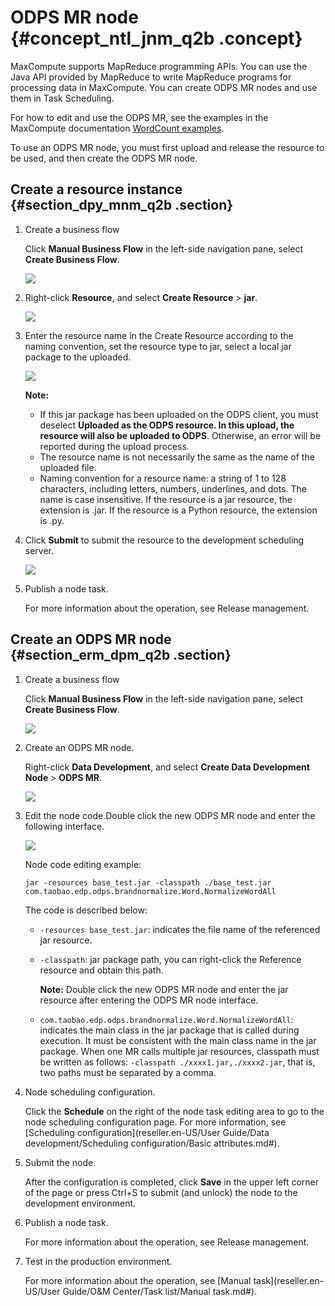 # ODPS MR node {#concept_ntl_jnm_q2b .concept}

MaxCompute supports MapReduce programming APIs. You can use the Java API provided by MapReduce to write MapReduce programs for processing data in MaxCompute. You can create ODPS MR nodes and use them in Task Scheduling.

For how to edit and use the ODPS MR, see the examples in the MaxCompute documentation [WordCount examples](https://www.alibabacloud.com/help/doc-detail/27886.htm).

To use an ODPS MR node, you must first upload and release the resource to be used, and then create the ODPS MR node.

## Create a resource instance {#section_dpy_mnm_q2b .section}

1.  Create a business flow

    Click **Manual Business Flow** in the left-side navigation pane, select **Create Business Flow**.

    ![](http://static-aliyun-doc.oss-cn-hangzhou.aliyuncs.com/assets/img/16319/15525337697961_en-US.png)

2.  Right-click **Resource**, and select **Create Resource** \> **jar**.

    ![](http://static-aliyun-doc.oss-cn-hangzhou.aliyuncs.com/assets/img/16324/15525337698082_en-US.png)

3.  Enter the resource name in the Create Resource according to the naming convention, set the resource type to jar, select a local jar package to the uploaded.

    ![](http://static-aliyun-doc.oss-cn-hangzhou.aliyuncs.com/assets/img/16294/15525337697721_en-US.png)

    **Note:** 

    -   If this jar package has been uploaded on the ODPS client, you must deselect **Uploaded as the ODPS resource. In this upload, the resource will also be uploaded to ODPS**. Otherwise, an error will be reported during the upload process.
    -   The resource name is not necessarily the same as the name of the uploaded file.
    -   Naming convention for a resource name: a string of 1 to 128 characters, including letters, numbers, underlines, and dots. The name is case insensitive. If the resource is a jar resource, the extension is .jar. If the resource is a Python resource, the extension is .py.
4.  Click **Submit** to submit the resource to the development scheduling server.

    ![](http://static-aliyun-doc.oss-cn-hangzhou.aliyuncs.com/assets/img/16294/15525337697722_en-US.png)

5.  Publish a node task.

    For more information about the operation, see Release management.


## Create an ODPS MR node {#section_erm_dpm_q2b .section}

1.  Create a business flow

    Click **Manual Business Flow** in the left-side navigation pane, select **Create Business Flow**.

    ![](http://static-aliyun-doc.oss-cn-hangzhou.aliyuncs.com/assets/img/16319/15525337697961_en-US.png)

2.  Create an ODPS MR node.

    Right-click **Data Development**, and select **Create Data Development Node** \> **ODPS MR**.

    ![](http://static-aliyun-doc.oss-cn-hangzhou.aliyuncs.com/assets/img/16324/15525337698086_en-US.png)

3.  Edit the node code.Double click the new ODPS MR node and enter the following interface.

    ![](http://static-aliyun-doc.oss-cn-hangzhou.aliyuncs.com/assets/img/16294/15525337697724_en-US.png)

    Node code editing example:

    ```
    jar -resources base_test.jar -classpath ./base_test.jar com.taobao.edp.odps.brandnormalize.Word.NormalizeWordAll
    ```

    The code is described below:

    -   `-resources base_test.jar`: indicates the file name of the referenced jar resource.
    -   `-classpath`: jar package path, you can right-click the Reference resource and obtain this path.

        **Note:** Double click the new ODPS MR node and enter the jar resource after entering the ODPS MR node interface.

    -   `com.taobao.edp.odps.brandnormalize.Word.NormalizeWordAll`: indicates the main class in the jar package that is called during execution. It must be consistent with the main class name in the jar package.
    When one MR calls multiple jar resources, classpath must be written as follows: `-classpath ./xxxx1.jar,./xxxx2.jar`, that is, two paths must be separated by a comma.

4.  Node scheduling configuration.

    Click the **Schedule** on the right of the node task editing area to go to the node scheduling configuration page. For more information, see [Scheduling configuration](reseller.en-US/User Guide/Data development/Scheduling configuration/Basic attributes.md#).

5.  Submit the node.

    After the configuration is completed, click **Save** in the upper left corner of the page or press Ctrl+S to submit \(and unlock\) the node to the development environment.

6.  Publish a node task.

    For more information about the operation, see Release management.

7.  Test in the production environment.

    For more information about the operation, see [Manual task](reseller.en-US/User Guide/O&M Center/Task list/Manual task.md#).


